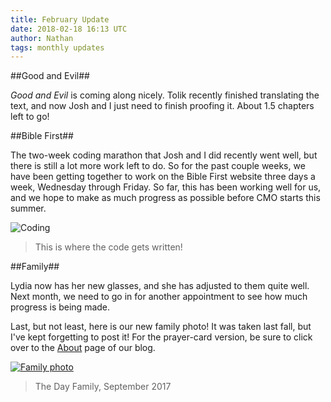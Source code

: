 ```yaml
---
title: February Update
date: 2018-02-18 16:13 UTC
author: Nathan
tags: monthly updates
---
```


##Good and Evil##

*Good and Evil* is coming along nicely. Tolik recently finished translating the
text, and now Josh and I just need to finish proofing it. About 1.5
chapters left to go!

##Bible First##

The two-week coding marathon that Josh and I did recently went well, but there
is still a lot more work left to do. So for the past couple weeks, we have been
getting together to work on the Bible First website three days a week, Wednesday
through Friday. So far, this has been working well for us, and we hope to make
as much progress as possible before CMO starts this summer.

![Coding](images/2018/2-coding.jpg)

> This is where the code gets written!

##Family##

Lydia now has her new glasses, and she has adjusted to them quite well. Next
month, we need to go in for another appointment to see how much progress is
being made.

Last, but not least, here is our new family photo! It was taken last fall, but
I've kept forgetting to post it! For the prayer-card version, be sure to click
over to the [About](about) page of our blog.

[![Family photo](images/family-small.jpg)](images/family.jpg)

> The Day Family, September 2017
